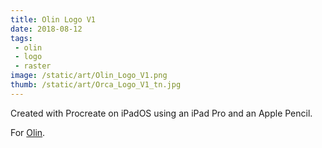 ```yaml
---
title: Olin Logo V1
date: 2018-08-12
tags:
 - olin
 - logo
 - raster
image: /static/art/Olin_Logo_V1.png
thumb: /static/art/Orca_Logo_V1_tn.jpg
---
```


Created with Procreate on iPadOS using an iPad Pro and an Apple Pencil.

For [Olin](https://github.com/Xe/olin).